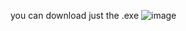 you can download just the .exe
![image](https://github.com/emrekocaayak/ShutdownApp/assets/128978572/e11a862b-1eed-45a1-9946-082e62ece290)
